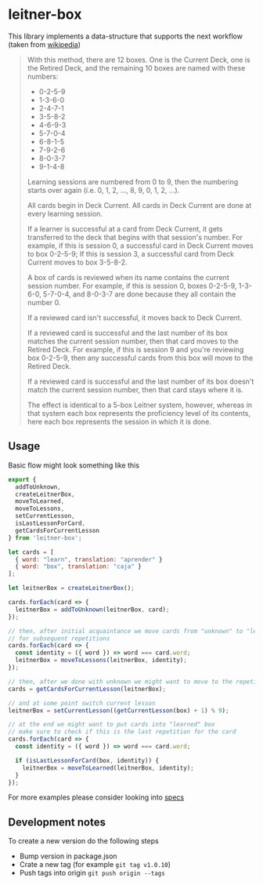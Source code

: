 # leitner-box

This library implements a data-structure that supports the next workflow (taken from [wikipedia](https://en.wikipedia.org/wiki/Leitner_system))

> With this method, there are 12 boxes. One is the Current Deck, one is the Retired Deck, and the remaining 10 boxes are named with these numbers:
> 
> * 0-2-5-9
> * 1-3-6-0
> * 2-4-7-1
> * 3-5-8-2
> * 4-6-9-3
> * 5-7-0-4
> * 6-8-1-5
> * 7-9-2-6
> * 8-0-3-7
> * 9-1-4-8
> 
> Learning sessions are numbered from 0 to 9, then the numbering starts over again (i.e. 0, 1, 2, ..., 8, 9, 0, 1, 2, ...).
> 
> All cards begin in Deck Current. All cards in Deck Current are done at every learning session.
> 
> If a learner is successful at a card from Deck Current, it gets transferred to the deck that begins with that session's number. For example, if this is session 0, a successful card in Deck Current moves to box 0-2-5-9; If this is session 3, a successful card from Deck Current moves to box 3-5-8-2.
> 
> A box of cards is reviewed when its name contains the current session number. For example, if this is session 0, boxes 0-2-5-9, 1-3-6-0, 5-7-0-4, and 8-0-3-7 are done because they all contain the number 0.
> 
> If a reviewed card isn't successful, it moves back to Deck Current.
> 
> If a reviewed card is successful and the last number of its box matches the current session number, then that card moves to the Retired Deck. For example, if this is session 9 and you're reviewing box 0-2-5-9, then any successful cards from this box will move to the Retired Deck.
> 
> If a reviewed card is successful and the last number of its box doesn't match the current session number, then that card stays where it is.
> 
> The effect is identical to a 5-box Leitner system, however, whereas in that system each box represents the proficiency level of its contents, here each box represents the session in which it is done.

## Usage

Basic flow might look something like this

```js
export {
  addToUnknown,
  createLeitnerBox,
  moveToLearned,
  moveToLessons,
  setCurrentLesson,
  isLastLessonForCard,
  getCardsForCurrentLesson
} from 'leitner-box';

let cards = [
  { word: "learn", translation: "aprender" }
  { word: "box", translation: "caja" }
];

let leitnerBox = createLeitnerBox();

cards.forEach(card => {
  leitnerBox = addToUnknown(leitnerBox, card);
});

// then, after initial acquaintance we move cards from "unknown" to "lessons"
// for subsequent repetitions
cards.forEach(card => {
  const identity = ({ word }) => word === card.word;
  leitnerBox = moveToLessons(leitnerBox, identity);
});

// then, after we done with unknown we might want to move to the repetition
cards = getCardsForCurrentLesson(leitnerBox);

// and at some point switch current lesson
leitnerBox = setCurrentLesson((getCurrentLesson(box) + 1) % 9);

// at the end we might want to put cards into "learned" box
// make sure to check if this is the last repetition for the card
cards.forEach(card => {
  const identity = ({ word }) => word === card.word;

  if (isLastLessonForCard(box, identity)) {
    leitnerBox = moveToLearned(leitnerBox, identity);
  }
});
```

For more examples please consider looking into [specs](https://github.com/dra1n/leitner-box/blob/main/tests/index.test.ts)

## Development notes

To create a new version do the following steps

* Bump version in package.json
* Crate a new tag (for example `git tag v1.0.10`)
* Push tags into origin `git push origin --tags`
